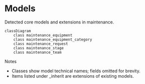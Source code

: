 # Models

Detected core models and extensions in maintenance.

```mermaid
classDiagram
    class maintenance_equipment
    class maintenance_equipment_category
    class maintenance_request
    class maintenance_stage
    class maintenance_team
```

Notes
- Classes show model technical names; fields omitted for brevity.
- Items listed under _inherit are extensions of existing models.
